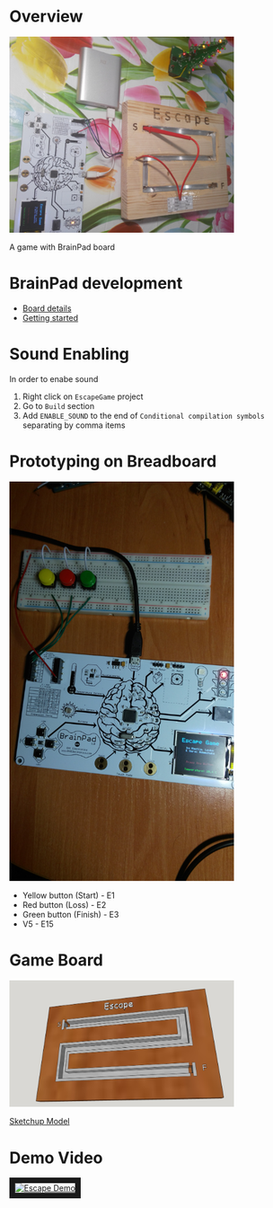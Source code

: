 # Overview

<img src="doc/Overview.jpg" alt="Prototype" width="400">

A game with BrainPad board

# BrainPad development

 * [Board details](https://www.ghielectronics.com/support/brainpad)
 * [Getting started](https://www.ghielectronics.com/support/brainpad/duino)

# Sound Enabling

In order to enabe sound

 1. Right click on `EscapeGame` project
 2. Go to `Build` section
 3. Add `ENABLE_SOUND` to the end of `Conditional compilation symbols` separating by comma items

# Prototyping on Breadboard

<img src="doc/Proto.jpg" alt="Prototype" width="400">

 * Yellow button (Start) - E1
 * Red button (Loss) - E2
 * Green button (Finish) - E3
 * V5 - E15

# Game Board

<img src="doc/Board.jpg" alt="Board Overview" width="400">

[Sketchup Model](doc/Board.skp)

# Demo Video

<a href="http://www.youtube.com/watch?feature=player_embedded&v=mLoL8L5oKZ8
" target="_blank"><img src="http://img.youtube.com/vi/mLoL8L5oKZ8/0.jpg" 
alt="Escape Demo" width="400" height="300" border="10" /></a>